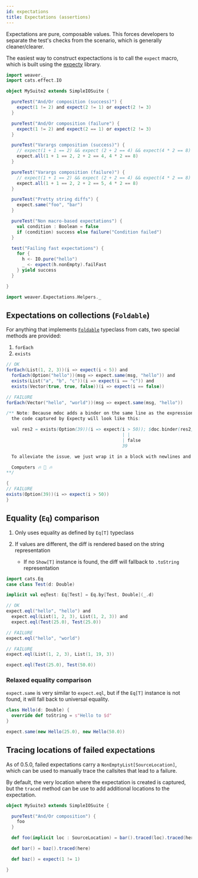 ```yaml
---
id: expectations
title: Expectations (assertions)
---
```


Expectations are pure, composable values. This forces developers to separate the test's checks from the scenario, which is generally cleaner/clearer.

The easiest way to construct expectactions is to call the `expect` macro, which is built using the [expecty](https://github.com/eed3si9n/expecty/) library.

```scala mdoc
import weaver._
import cats.effect.IO

object MySuite2 extends SimpleIOSuite {

  pureTest("And/Or composition (success)") {
    expect(1 != 2) and expect(2 != 1) or expect(2 != 3)
  }

  pureTest("And/Or composition (failure") {
    expect(1 != 2) and expect(2 == 1) or expect(2 != 3)
  }

  pureTest("Varargs composition (success)") {
    // expect(1 + 1 == 2) && expect (2 + 2 == 4) && expect(4 * 2 == 8)
    expect.all(1 + 1 == 2, 2 + 2 == 4, 4 * 2 == 8)
  }

  pureTest("Varargs composition (failure)") {
    // expect(1 + 1 == 2) && expect (2 + 2 == 4) && expect(4 * 2 == 8)
    expect.all(1 + 1 == 2, 2 + 2 == 5, 4 * 2 == 8)
  }

  pureTest("Pretty string diffs") {
    expect.same("foo", "bar")
  }

  pureTest("Non macro-based expectations") {
    val condition : Boolean = false
    if (condition) success else failure("Condition failed")
  }

  test("Failing fast expectations") {
    for {
      h <- IO.pure("hello")
      _ <- expect(h.nonEmpty).failFast
    } yield success
  }

}
```

```scala mdoc:invisible
import weaver.Expectations.Helpers._
```

## Expectations on collections (`Foldable`)

For anything that implements [`Foldable`](https://typelevel.org/cats/typeclasses/foldable.html) typeclass from cats,
two special methods are provided:

1. `forEach`
2. `exists`

```scala mdoc:silent
// OK
forEach(List(1, 2, 3))(i => expect(i < 5)) and
  forEach(Option("hello"))(msg => expect.same(msg, "hello")) and
  exists(List("a", "b", "c"))(i => expect(i == "c")) and
  exists(Vector(true, true, false))(i => expect(i == false))
```

```scala mdoc:fansi
// FAILURE
forEach(Vector("hello", "world"))(msg => expect.same(msg, "hello"))
```

```scala mdoc:invisible
/** Note: Because mdoc adds a binder on the same line as the expression,
  the code captured by Expecty will look like this:

  val res2 = exists(Option(39))(i => expect(i > 50)); $doc.binder(res2, 1, 0, 1, 39)
                                            | |
                                            | false
                                            39

  To alleviate the issue, we just wrap it in a block with newlines and strip this in the `fansi` modifier

  Computers 🔥 💩 🔥
**/
```

```scala mdoc:fansi
{
// FAILURE
exists(Option(39))(i => expect(i > 50))
}
```

## Equality (`Eq`) comparison

1. Only uses equality as defined by `Eq[T]` typeclass
2. If values are different, the diff is rendered based on the string representation

   - If no `Show[T]` instance is found, the diff will fallback to `.toString` representation

```scala mdoc:silent
import cats.Eq
case class Test(d: Double)

implicit val eqTest: Eq[Test] = Eq.by[Test, Double](_.d)

// OK
expect.eql("hello", "hello") and
  expect.eql(List(1, 2, 3), List(1, 2, 3)) and
  expect.eql(Test(25.0), Test(25.0))
```

```scala mdoc:fansi
// FAILURE
expect.eql("hello", "world")
```

```scala mdoc:fansi
// FAILURE
expect.eql(List(1, 2, 3), List(1, 19, 3))
```

```scala mdoc:fansi
expect.eql(Test(25.0), Test(50.0))
```

### Relaxed equality comparison

`expect.same` is very similar to `expect.eql`, but if the `Eq[T]` instance is not found, it will
fall back to universal equality.

```scala mdoc
class Hello(d: Double) {
  override def toString = s"Hello to $d"
}
```

```scala mdoc:fansi
expect.same(new Hello(25.0), new Hello(50.0))
```

## Tracing locations of failed expectations

As of 0.5.0, failed expectations carry a `NonEmptyList[SourceLocation]`, which can be used to manually trace the callsites that lead to a failure.

By default, the very location where the expectation is created is captured, but the `traced` method can be use to add additional locations to the expectation.

```scala mdoc
object MySuite3 extends SimpleIOSuite {

  pureTest("And/Or composition") {
    foo
  }

  def foo(implicit loc : SourceLocation) = bar().traced(loc).traced(here)

  def bar() = baz().traced(here)

  def baz() = expect(1 != 1)

}
```
